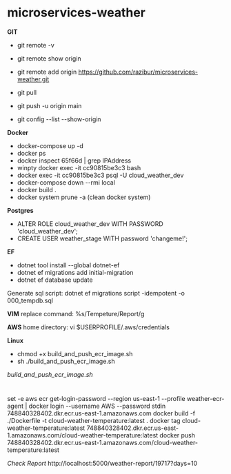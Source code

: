 # microservices-weather

**GIT**
 *  git remote -v
 *  git remote show origin
 *  git remote add origin https://github.com/razibur/microservices-weather.git
 *  git pull
 *  git push -u origin main
 
 * git config --list --show-origin
 
**Docker**
* docker-compose up -d
* docker ps
* docker inspect 65f66d | grep IPAddress
* winpty docker exec -it cc90815be3c3 bash
* docker exec -it cc90815be3c3 psql -U cloud_weather_dev
* docker-compose down --rmi local
* docker build .
* docker system prune -a (clean docker system)

**Postgres**
*  ALTER ROLE cloud_weather_dev WITH PASSWORD 'cloud_weather_dev';
*  CREATE USER weather_stage WITH password 'changeme!';

**EF**
* dotnet tool install --global dotnet-ef
* dotnet ef migrations add initial-migration
* dotnet ef database update
 
 Generate sql script:
  dotnet ef migrations script -idempotent -o 000_tempdb.sql

**VIM**
replace command: %s/Tempeture/Report/g

**AWS**
home directory: vi $USERPROFILE/.aws/credentials

**Linux**
* chmod +x build_and_push_ecr_image.sh
* sh ./build_and_push_ecr_image.sh

*build_and_push_ecr_image.sh*
#
set -e
aws ecr get-login-password --region us-east-1 --profile weather-ecr-agent | docker login --username AWS --password stdin 748840328402.dkr.ecr.us-east-1.amazonaws.com
docker build -f ./Dockerfile -t cloud-weather-temperature:latest .
docker tag cloud-weather-temperature:latest 748840328402.dkr.ecr.us-east-1.amazonaws.com/cloud-weather-temperature:latest
docker push 748840328402.dkr.ecr.us-east-1.amazonaws.com/cloud-weather-temperature:latest 

*Check Report*
http://localhost:5000/weather-report/19717?days=10
